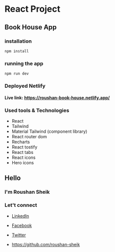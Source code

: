 # React Project

## Book House App

### installation

```
npm install
```

### running the app

```
npm run dev
```

### Deployed Netlify

#### Live link: https://roushan-book-house.netlify.app/

### Used tools & Technologies

- React
- Tailwind
- Material Tailwind (component library)
- React router dom
- Recharts
- React tostify
- React tabs
- React icons
- Hero icons

## Hello

### I'm Roushan Sheik

### Let't connect

- [LinkedIn](https://www.linkedin.com/in/roushan-sheik/)

- [Facebook](https://www.facebook.com/mdrowshansheikh008/)
- [Twitter](https://twitter.com/RoushanSheik)
- https://github.com/roushan-sheik
